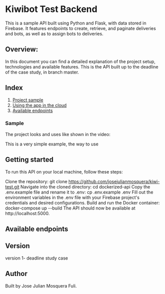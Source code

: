 # Kiwibot Test Backend

This is a sample API built using Python and Flask, with data stored in Firebase. It features endpoints to create, retrieve, and paginate deliveries and bots, as well as to assign bots to deliveries.

## Overview:

In this document you can find a detailed explanation of the project setup, technologies and available features.
This is the API built up to the deadline of the case study, in branch master.

## Index

1. [ Project sample ](#sample)
2. [ Using the app in the cloud ](#getting-started)
3. [ Available endpoints ](#available-endpoints)

### Sample

The project looks and uses like shown in the video:

This is a very simple example, the way to use

## Getting started

To run this API on your local machine, follow these steps:

Clone the repository: git clone https://github.com/josejulianmosquera/kiwi-test.git
Navigate into the cloned directory: cd dockerized-api
Copy the .env.example file and rename it to .env: cp .env.example .env
Fill out the environment variables in the .env file with your Firebase project's credentials and desired configurations.
Build and run the Docker container: docker-compose up --build
The API should now be available at http://localhost:5000.

## Available endpoints

## Version

version 1- deadline study case

## Author

Built by Jose Julian Mosquera Fuli.
